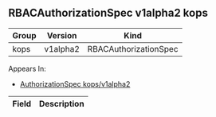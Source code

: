 ## RBACAuthorizationSpec v1alpha2 kops

Group        | Version     | Kind
------------ | ---------- | -----------
kops | v1alpha2 | RBACAuthorizationSpec





<aside class="notice">
Appears In:

<ul> 
<li><a href="#authorizationspec-v1alpha2-kops">AuthorizationSpec kops/v1alpha2</a></li>
</ul></aside>

Field        | Description
------------ | -----------

